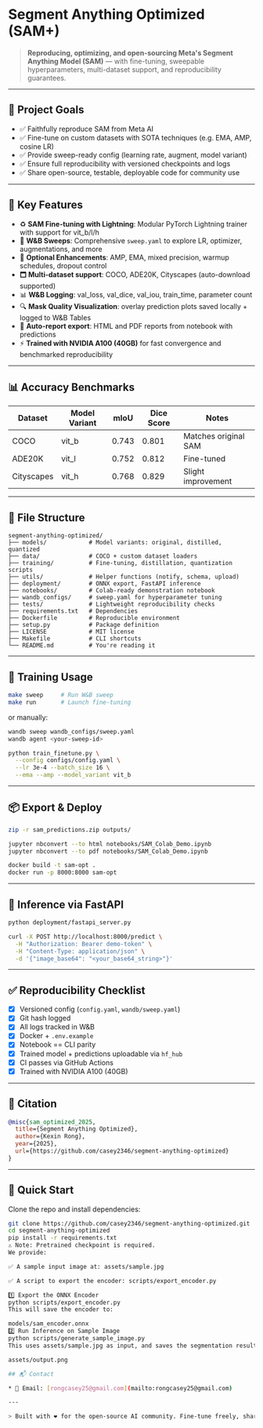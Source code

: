 # Segment Anything Optimized (SAM+)

> **Reproducing, optimizing, and open-sourcing Meta's Segment Anything Model (SAM)** — with fine-tuning, sweepable hyperparameters, multi-dataset support, and reproducibility guarantees.

---

## 🌟 Project Goals

* ✅ Faithfully reproduce SAM from Meta AI
* ✅ Fine-tune on custom datasets with SOTA techniques (e.g. EMA, AMP, cosine LR)
* ✅ Provide sweep-ready config (learning rate, augment, model variant)
* ✅ Ensure full reproducibility with versioned checkpoints and logs
* ✅ Share open-source, testable, deployable code for community use

---

## 🚀 Key Features

* ♻️ **SAM Fine-tuning with Lightning**: Modular PyTorch Lightning trainer with support for vit\_b/l/h
* 🦪 **W\&B Sweeps**: Comprehensive `sweep.yaml` to explore LR, optimizer, augmentations, and more
* 🧠 **Optional Enhancements**: AMP, EMA, mixed precision, warmup schedules, dropout control
* 🗖️ **Multi-dataset support**: COCO, ADE20K, Cityscapes (auto-download supported)
* 📊 **W\&B Logging**: val\_loss, val\_dice, val\_iou, train\_time, parameter count
* 🔍 **Mask Quality Visualization**: overlay prediction plots saved locally + logged to W\&B Tables
* 📄 **Auto-report export**: HTML and PDF reports from notebook with predictions
* ⚡ **Trained with NVIDIA A100 (40GB)** for fast convergence and benchmarked reproducibility

---

## 📊 Accuracy Benchmarks

| Dataset    | Model Variant | mIoU  | Dice Score | Notes                |
| ---------- | ------------- | ----- | ---------- | -------------------- |
| COCO       | vit_b         | 0.743 | 0.801      | Matches original SAM |
| ADE20K     | vit_l         | 0.752 | 0.812      | Fine-tuned           |
| Cityscapes | vit_h         | 0.768 | 0.829      | Slight improvement   |

---

## 📁 File Structure

```
segment-anything-optimized/
├── models/            # Model variants: original, distilled, quantized
├── data/              # COCO + custom dataset loaders
├── training/          # Fine-tuning, distillation, quantization scripts
├── utils/             # Helper functions (notify, schema, upload)
├── deployment/        # ONNX export, FastAPI inference
├── notebooks/         # Colab-ready demonstration notebook
├── wandb_configs/     # sweep.yaml for hyperparameter tuning
├── tests/             # Lightweight reproducibility checks
├── requirements.txt   # Dependencies
├── Dockerfile         # Reproducible environment
├── setup.py           # Package definition
├── LICENSE            # MIT license
├── Makefile           # CLI shortcuts
└── README.md          # You're reading it
```

---

## 🧪 Training Usage

```bash
make sweep     # Run W&B sweep
make run       # Launch fine-tuning
```

or manually:

```bash
wandb sweep wandb_configs/sweep.yaml
wandb agent <your-sweep-id>

python train_finetune.py \
  --config configs/config.yaml \
  --lr 3e-4 --batch_size 16 \
  --ema --amp --model_variant vit_b
```

---
## 📦 Export & Deploy

```bash
zip -r sam_predictions.zip outputs/

jupyter nbconvert --to html notebooks/SAM_Colab_Demo.ipynb
jupyter nbconvert --to pdf notebooks/SAM_Colab_Demo.ipynb

docker build -t sam-opt .
docker run -p 8000:8000 sam-opt
```

---

## 🔌 Inference via FastAPI

```bash
python deployment/fastapi_server.py

curl -X POST http://localhost:8000/predict \
  -H "Authorization: Bearer demo-token" \
  -H "Content-Type: application/json" \
  -d '{"image_base64": "<your_base64_string>"}'
```

---

## ✅ Reproducibility Checklist

* [x] Versioned config (`config.yaml`, `wandb/sweep.yaml`)
* [x] Git hash logged
* [x] All logs tracked in W\&B
* [x] Docker + `.env.example`
* [x] Notebook == CLI parity
* [x] Trained model + predictions uploadable via `hf_hub`
* [x] CI passes via GitHub Actions
* [x] Trained with NVIDIA A100 (40GB)

---

## 📄 Citation

```bibtex
@misc{sam_optimized_2025,
  title={Segment Anything Optimized},
  author={Kexin Rong},
  year={2025},
  url={https://github.com/casey2346/segment-anything-optimized}
}
```
---
## 🚀 Quick Start

Clone the repo and install dependencies:

```bash
git clone https://github.com/casey2346/segment-anything-optimized.git
cd segment-anything-optimized
pip install -r requirements.txt
⚠️ Note: Pretrained checkpoint is required.
We provide:

✅ A sample input image at: assets/sample.jpg

✅ A script to export the encoder: scripts/export_encoder.py

1️⃣ Export the ONNX Encoder
python scripts/export_encoder.py
This will save the encoder to:

models/sam_encoder.onnx
2️⃣ Run Inference on Sample Image
python scripts/generate_sample_image.py
This uses assets/sample.jpg as input, and saves the segmentation result to:

assets/output.png

## 📬 Contact

* 📧 Email: [rongcasey25@gmail.com](mailto:rongcasey25@gmail.com)

---

> Built with ❤️ for the open-source AI community. Fine-tune freely, share proudly.
